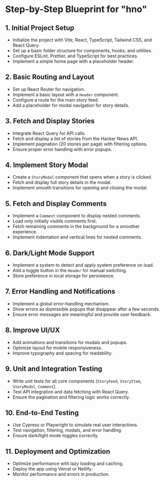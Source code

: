 # Step-by-Step Blueprint for "hno"

## 1. Initial Project Setup

- Initialize the project with Vite, React, TypeScript, Tailwind CSS, and React Query.
- Set up a basic folder structure for components, hooks, and utilities.
- Configure ESLint, Prettier, and TypeScript for best practices.
- Implement a simple home page with a placeholder header.

## 2. Basic Routing and Layout

- Set up React Router for navigation.
- Implement a basic layout with a `Header` component.
- Configure a route for the main story feed.
- Add a placeholder for modal navigation for story details.

## 3. Fetch and Display Stories

- Integrate React Query for API calls.
- Fetch and display a list of stories from the Hacker News API.
- Implement pagination (20 stories per page) with filtering options.
- Ensure proper error handling with error popups.

## 4. Implement Story Modal

- Create a `StoryModal` component that opens when a story is clicked.
- Fetch and display full story details in the modal.
- Implement smooth transitions for opening and closing the modal.

## 5. Fetch and Display Comments

- Implement a `Comment` component to display nested comments.
- Load only initially visible comments first.
- Fetch remaining comments in the background for a smoother experience.
- Implement indentation and vertical lines for nested comments.

## 6. Dark/Light Mode Support

- Implement a system to detect and apply system preference on load.
- Add a toggle button in the `Header` for manual switching.
- Store preference in local storage for persistence.

## 7. Error Handling and Notifications

- Implement a global error-handling mechanism.
- Show errors as dismissible popups that disappear after a few seconds.
- Ensure error messages are meaningful and provide user feedback.

## 8. Improve UI/UX

- Add animations and transitions for modals and popups.
- Optimize layout for mobile responsiveness.
- Improve typography and spacing for readability.

## 9. Unit and Integration Testing

- Write unit tests for all core components (`StoryFeed`, `StoryItem`, `StoryModal`, `Comment`).
- Test API integration and data fetching with React Query.
- Ensure the pagination and filtering logic works correctly.

## 10. End-to-End Testing

- Use Cypress or Playwright to simulate real user interactions.
- Test navigation, filtering, modals, and error handling.
- Ensure dark/light mode toggles correctly.

## 11. Deployment and Optimization

- Optimize performance with lazy loading and caching.
- Deploy the app using Vercel or Netlify.
- Monitor performance and errors in production.
